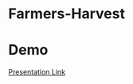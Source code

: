 # Farmers-Harvest


# Demo
<a href="https://docs.google.com/presentation/d/10iNE8j-i0kPKr4kkjf3TDwad3Jh9E_qTcVrOgRAmBfI/edit?usp=sharing">Presentation Link</a>